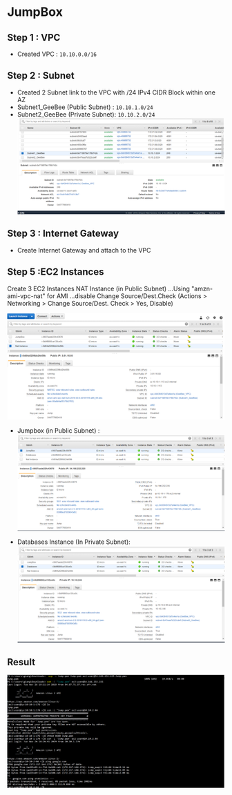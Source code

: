 # JumpBox
## Step 1 : VPC
- Created VPC : `10.10.0.0/16`
## Step 2 : Subnet
- Created 2 Subnet link to the VPC with /24 IPv4 CIDR Block within one AZ
- Subnet1_GeeBee (Public Subnet) : `10.10.1.0/24`
- Subnet2_GeeBee (Private Subnet): `10.10.2.0/24`
![Image of subnet](https://github.com/giangbinh238/AWS_Step_by_Step/blob/master/JumpBox/Image/Capture1.PNG)
## Step 3 : Internet Gateway
- Create Internet Gateway and attach to the VPC 
## Step 5 :EC2 Instances
Create 3 EC2 Instances
NAT Instance (in Public Subnet)
  ...Using "amzn-ami-vpc-nat" for AMI 
  ...disable Change Source/Dest.Check (Actions > Networking > Change Source/Dest. Check > Yes, Disable)
  
![Image of NAT Instance](https://github.com/giangbinh238/AWS_Step_by_Step/blob/master/JumpBox/Image/Capture11.PNG)

- Jumpbox (in Public Subnet) : 
![Image of Jumpbox](https://github.com/giangbinh238/AWS_Step_by_Step/blob/master/JumpBox/Image/Capture9.PNG)

- Databases Instance (In Private Subnet):
![Image of Databases Instance](https://github.com/giangbinh238/AWS_Step_by_Step/blob/master/JumpBox/Image/Capture10.PNG)

## Result
![Image of ConnecttoEC2](https://github.com/giangbinh238/AWS_Step_by_Step/blob/master/JumpBox/Image/ConnectToEC2.PNG)
